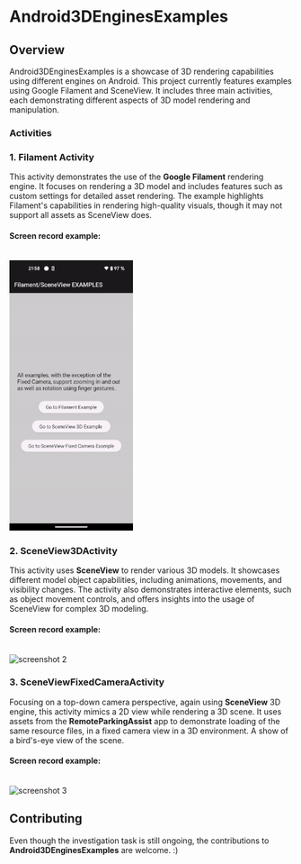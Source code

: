 # Android3DEnginesExamples

## Overview
Android3DEnginesExamples is a showcase of 3D rendering capabilities using different engines on Android. This project currently features examples using Google Filament and SceneView. It includes three main activities, each demonstrating different aspects of 3D model rendering and manipulation.

### Activities
### 1. Filament Activity
This activity demonstrates the use of the **Google Filament** rendering engine. It focuses on rendering a 3D model and includes features such as custom settings for detailed asset rendering. The example highlights Filament's capabilities in rendering high-quality visuals, though it may not support all assets as SceneView does.
#### Screen record example:
 <br/>
  <img src="screenshots/screencapture_filament.gif" alt=" screenshot 1" width="220"> 
 <br/>
 
### 2. SceneView3DActivity

This activity uses **SceneView** to render various 3D models. It showcases different model object capabilities, including animations, movements, and visibility changes. The activity also demonstrates interactive elements, such as object movement controls, and offers insights into the usage of SceneView for complex 3D modeling.
#### Screen record example:
 <br/>
 <img src="screenshots/screencapture_sceneview3d.gif" alt=" screenshot 2" width="220"> 
  <br/>
  
### 3. SceneViewFixedCameraActivity
Focusing on a top-down camera perspective, again using **SceneView** 3D engine, this activity mimics a 2D view while rendering a 3D scene. It uses assets from the **RemoteParkingAssist** app to demonstrate loading of the same resource files, in a fixed camera view in a 3D environment. A show of a bird's-eye view of the scene.
#### Screen record example:
 <br/>
<img src="screenshots/screencapture_sceneviewfixcamera.gif" alt=" screenshot 3" width="220"> 
 <br/>
 

 

## Contributing
Even though the investigation task is still ongoing, the contributions to **Android3DEnginesExamples** are welcome. :) 
